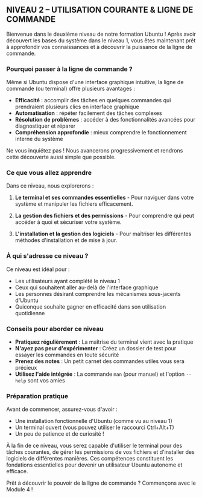 ## NIVEAU 2 – UTILISATION COURANTE & LIGNE DE COMMANDE

Bienvenue dans le deuxième niveau de notre formation Ubuntu ! Après avoir découvert les bases du système dans le niveau 1, vous êtes maintenant prêt à approfondir vos connaissances et à découvrir la puissance de la ligne de commande.

### Pourquoi passer à la ligne de commande ?

Même si Ubuntu dispose d'une interface graphique intuitive, la ligne de commande (ou terminal) offre plusieurs avantages :
- **Efficacité** : accomplir des tâches en quelques commandes qui prendraient plusieurs clics en interface graphique
- **Automatisation** : répéter facilement des tâches complexes
- **Résolution de problèmes** : accéder à des fonctionnalités avancées pour diagnostiquer et réparer
- **Compréhension approfondie** : mieux comprendre le fonctionnement interne du système

Ne vous inquiétez pas ! Nous avancerons progressivement et rendrons cette découverte aussi simple que possible.

### Ce que vous allez apprendre

Dans ce niveau, nous explorerons :

1. **Le terminal et ses commandes essentielles** - Pour naviguer dans votre système et manipuler les fichiers efficacement.

2. **La gestion des fichiers et des permissions** - Pour comprendre qui peut accéder à quoi et sécuriser votre système.

3. **L'installation et la gestion des logiciels** - Pour maîtriser les différentes méthodes d'installation et de mise à jour.

### À qui s'adresse ce niveau ?

Ce niveau est idéal pour :
- Les utilisateurs ayant complété le niveau 1
- Ceux qui souhaitent aller au-delà de l'interface graphique
- Les personnes désirant comprendre les mécanismes sous-jacents d'Ubuntu
- Quiconque souhaite gagner en efficacité dans son utilisation quotidienne

### Conseils pour aborder ce niveau

- **Pratiquez régulièrement** : La maîtrise du terminal vient avec la pratique
- **N'ayez pas peur d'expérimenter** : Créez un dossier de test pour essayer les commandes en toute sécurité
- **Prenez des notes** : Un petit carnet des commandes utiles vous sera précieux
- **Utilisez l'aide intégrée** : La commande `man` (pour manuel) et l'option `--help` sont vos amies

### Préparation pratique

Avant de commencer, assurez-vous d'avoir :
- Une installation fonctionnelle d'Ubuntu (comme vu au niveau 1)
- Un terminal ouvert (vous pouvez utiliser le raccourci Ctrl+Alt+T)
- Un peu de patience et de curiosité !

À la fin de ce niveau, vous serez capable d'utiliser le terminal pour des tâches courantes, de gérer les permissions de vos fichiers et d'installer des logiciels de différentes manières. Ces compétences constituent les fondations essentielles pour devenir un utilisateur Ubuntu autonome et efficace.

Prêt à découvrir le pouvoir de la ligne de commande ? Commençons avec le Module 4 !

